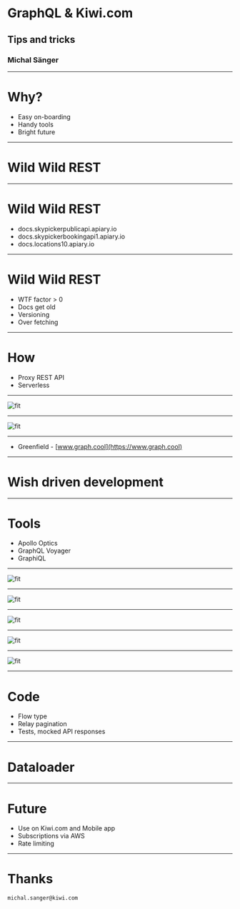 # GraphQL & Kiwi.com
## Tips and tricks
### Michal Sänger

---

# Why?

- Easy on-boarding
- Handy tools
- Bright future

---

# Wild Wild REST

---

# Wild Wild REST

- docs.skypickerpublicapi.apiary.io
- docs.skypickerbookingapi1.apiary.io
- docs.locations10.apiary.io

---

# Wild Wild REST

- WTF factor > 0
- Docs get old
- Versioning
- Over fetching

---
# How

- Proxy REST API
- Serverless

---

![fit](images/kiwi-api01.png)

---

![fit](images/kiwi-api02.png)

---

- Greenfield - [www.graph.cool](https://www.graph.cool)

---

# Wish driven development

---

# Tools

- Apollo Optics
- GraphQL Voyager
- GraphiQL

---

![fit](images/voyager01.png)

---

![fit](images/voyager02.png)

---

![fit](images/voyager03.png)

---

![fit](images/graphiql01.png)

---

![fit](images/graphiql02.png)

---

# Code

- Flow type
- Relay pagination
- Tests, mocked API responses

---

# Dataloader

---

# Future

- Use on Kiwi.com and Mobile app
- Subscriptions via AWS
- Rate limiting

---

# Thanks
`michal.sanger@kiwi.com`
